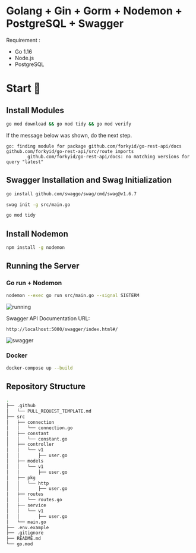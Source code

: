 # Golang + Gin + Gorm + Nodemon + PostgreSQL + Swagger

Requirement :
- Go 1.16
- Node.js
- PostgreSQL

# Start 🚀

## Install Modules

```bash
go mod download && go mod tidy && go mod verify
```

If the message below was shown, do the next step.
```
go: finding module for package github.com/forkyid/go-rest-api/docs
github.com/forkyid/go-rest-api/src/route imports
        github.com/forkyid/go-rest-api/docs: no matching versions for query "latest"
```

## Swagger Installation and Swag Initialization

```bash
go install github.com/swaggo/swag/cmd/swag@v1.6.7
```

```bash
swag init -g src/main.go
```

```bash
go mod tidy
```

## Install Nodemon

```bash
npm install -g nodemon
```

## Running the Server

### Go run + Nodemon

```bash
nodemon --exec go run src/main.go --signal SIGTERM
```

![running](https://user-images.githubusercontent.com/112603532/221396507-ae69d6d8-10c1-4f42-8757-1f119889e24d.png)

Swagger API Documentation URL:
```url
http://localhost:5000/swagger/index.html#/
```

![swagger](https://user-images.githubusercontent.com/112603532/221396511-1b79e78d-ca84-4a30-b76d-124521f8e0b5.png)

### Docker

```bash
docker-compose up --build
```

## Repository Structure

```bash
.
├── .github
│   └── PULL_REQUEST_TEMPLATE.md
├── src
│   ├── connection
│   │   └── connection.go
│   ├── constant
│   │   └── constant.go
│   ├── controller
│   │   └── v1
│   │       ├── user.go
│   ├── models
│   │   └── v1
│   │       ├── user.go
│   ├── pkg
│   │   └── http
│   │       ├── user.go
│   ├── routes
│   │   └── routes.go
│   ├── service
│   │   └── v1
│   │       ├── user.go
│   └── main.go
├── .env.example
├── .gitignore
├── README.md
└── go.mod
```
